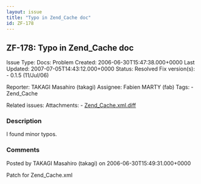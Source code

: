 ```yaml
---
layout: issue
title: "Typo in Zend_Cache doc"
id: ZF-178
---
```


ZF-178: Typo in Zend\_Cache doc
-------------------------------

 Issue Type: Docs: Problem Created: 2006-06-30T15:47:38.000+0000 Last Updated: 2007-07-05T14:43:12.000+0000 Status: Resolved Fix version(s): - 0.1.5 (11/Jul/06)
 
 Reporter:  TAKAGI Masahiro (takagi)  Assignee:  Fabien MARTY (fab)  Tags: - Zend\_Cache
 
 Related issues: 
 Attachments: - [Zend\_Cache.xml.diff](/issues/secure/attachment/10016/Zend_Cache.xml.diff)
 
### Description

I found minor typos.

 

 

### Comments

Posted by TAKAGI Masahiro (takagi) on 2006-06-30T15:49:31.000+0000

Patch for Zend\_Cache.xml

 

 